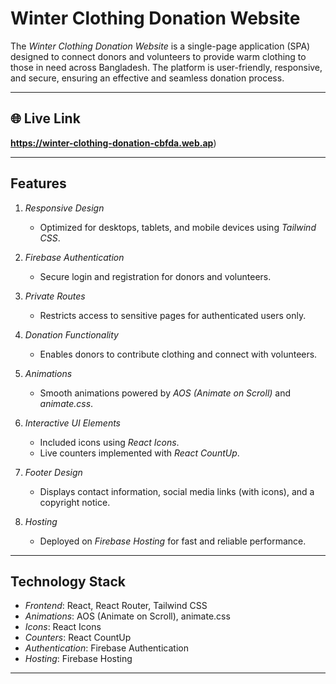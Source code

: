 # Winter Clothing Donation Website

The *Winter Clothing Donation Website* is a single-page application (SPA) designed to connect donors and volunteers to provide warm clothing to those in need across Bangladesh. The platform is user-friendly, responsive, and secure, ensuring an effective and seamless donation process.

---

## 🌐 Live Link

**https://winter-clothing-donation-cbfda.web.ap**)

---

## Features

1. *Responsive Design*  
   - Optimized for desktops, tablets, and mobile devices using *Tailwind CSS*.

2. *Firebase Authentication*  
   - Secure login and registration for donors and volunteers.

3. *Private Routes*  
   - Restricts access to sensitive pages for authenticated users only.

4. *Donation Functionality*  
   - Enables donors to contribute clothing and connect with volunteers.

5. *Animations*  
   - Smooth animations powered by *AOS (Animate on Scroll)* and *animate.css*.

6. *Interactive UI Elements*  
   - Included icons using *React Icons*.  
   - Live counters implemented with *React CountUp*.

7. *Footer Design*  
   - Displays contact information, social media links (with icons), and a copyright notice.

8. *Hosting*  
   - Deployed on *Firebase Hosting* for fast and reliable performance.

---

## Technology Stack

- *Frontend*: React, React Router, Tailwind CSS  
- *Animations*: AOS (Animate on Scroll), animate.css  
- *Icons*: React Icons  
- *Counters*: React CountUp  
- *Authentication*: Firebase Authentication  
- *Hosting*: Firebase Hosting  

---

